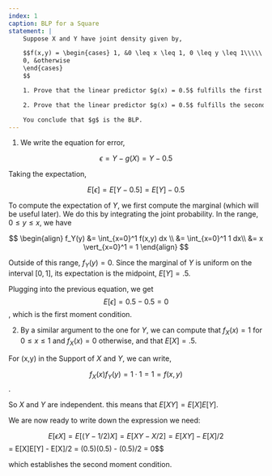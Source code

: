 ```yaml
---
index: 1
caption: BLP for a Square
statement: |
    Suppose X and Y have joint density given by,

    $$f(x,y) = \begin{cases} 1, &0 \leq x \leq 1, 0 \leq y \leq 1\\\\\
    0, &otherwise
    \end{cases}
    $$

    1. Prove that the linear predictor $g(x) = 0.5$ fulfills the first population moment condition.

    2. Prove that the linear predictor $g(x) = 0.5$ fulfills the second population moment condition.

    You conclude that $g$ is the BLP.
---
```

1. We write the equation for error,

$$\epsilon = Y - g(X) = Y - 0.5$$

Taking the expectation,

$$E[\epsilon] = E[Y - 0.5] = E[Y] - 0.5$$

To compute the expectation of $Y$, we first compute the marginal (which will be useful later). We do this by integrating the joint probability. In the range, $0 \le y \le x$, we have

$$
\begin{align}
f_Y(y) &= \int_{x=0}^1 f(x,y) dx \\
&= \int_{x=0}^1 1 dx\\
&= x \vert_{x=0}^1 = 1
\end{align}
$$

Outside of this range, $f_Y(y) = 0$. Since the marginal of $Y$ is uniform on the interval $[0,1]$, its expectation is the midpoint, $E[Y] = .5$.

Plugging into the previous equation, we get $$E[\epsilon] = 0.5 - 0.5 = 0$$, which is the first moment condition.

2. By a similar argument to the one for $Y$, we can compute that $f_X(x) = 1$ for $0 \le x \le 1$ and $f_X(x) = 0$ otherwise, and that $E[X] = .5$.

For (x,y) in the Support of $X$ and $Y$, we can write,

$$f_X(x) f_Y(y) = 1 \cdot 1 = 1 = f(x,y)$$.

So $X$ and $Y$ are independent. this means that $E[XY] = E[X]E[Y]$. 

We are now ready to write down the expression we need:

$$E[\epsilon X] = E[(Y-1/2)X] = E[XY - X/2] = E[XY] - E[X]/2$$ = E[X]E[Y] - E[X]/2 = (0.5)(0.5) - (0.5)/2 = 0$$

which establishes the second moment condition.

